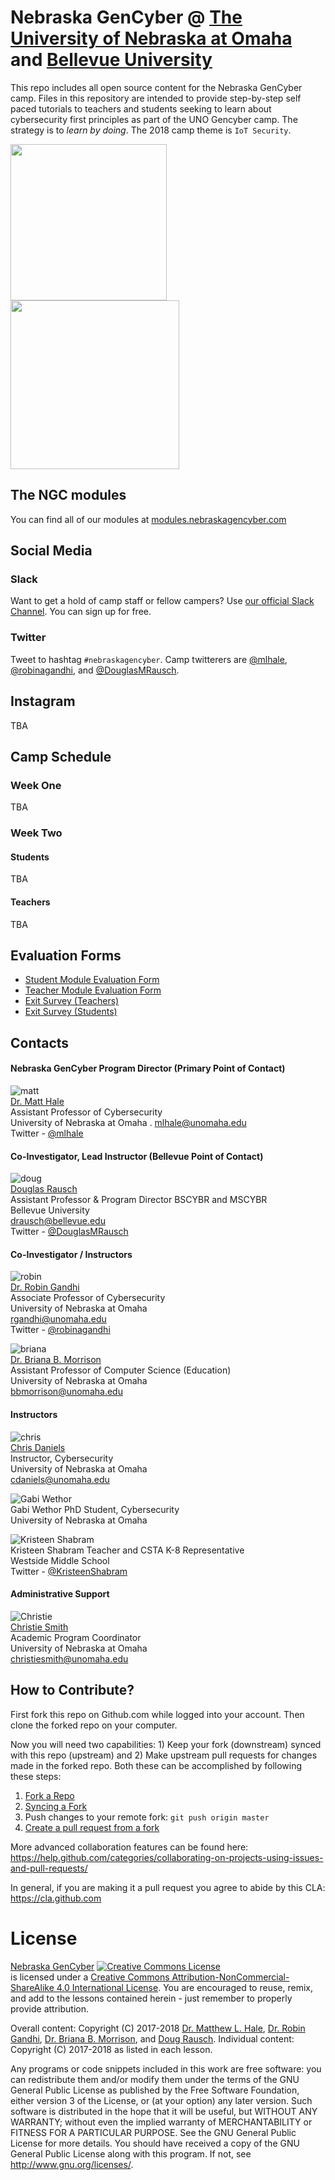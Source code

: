 # Nebraska GenCyber @ [The University of Nebraska at Omaha](http://www.unomaha.edu/college-of-information-science-and-technology/academics/information-assurance.php) and [Bellevue University](http://www.bellevue.edu/degrees/center-for-cybersecurity-education/cce)
This repo includes all open source content for the Nebraska GenCyber camp. Files in this repository are intended to provide step-by-step self paced tutorials to teachers and students seeking to learn about cybersecurity first principles as part of the UNO Gencyber camp. The strategy is to *learn by doing*. The 2018 camp theme is `IoT Security`.

<img src="./img/uno-logo.png" width=250/> <img src="./img/bellevue-logo.png" width=270/>

## The NGC modules 
You can find all of our modules at [modules.nebraskagencyber.com](http://modules.nebraskagencyber.com)

## Social Media
### Slack
Want to get a hold of camp staff or fellow campers? Use [our official Slack Channel](https://join.slack.com/t/nebraskagencyber/shared_invite/MjE3NzAyMDczOTkxLTE1MDA4NzMxODYtNjI0ODBiYTU2MA). You can sign up for free.

### Twitter
Tweet to hashtag `#nebraskagencyber`. Camp twitterers are [@mlhale](https://twitter.com/mlhale_), [@robinagandhi](https://twitter.com/robinagandhi), and [@DouglasMRausch](https://twitter.com/DouglasMRausch).

## Instagram
TBA

## Camp Schedule
### Week One
TBA

### Week Two
#### Students
TBA

#### Teachers
TBA


## Evaluation Forms
* [Student Module Evaluation Form](https://unomaha.az1.qualtrics.com/jfe/form/SV_d6fG6S6YsTIdMTb)
* [Teacher Module Evaluation Form](https://unomaha.az1.qualtrics.com/jfe/form/SV_8q4cebgz9jXh301)
* [Exit Survey (Teachers)](https://www.surveymonkey.com/r/NebraskaOmaha_C1_T1_July24_Aug4)
* [Exit Survey (Students)](https://www.surveymonkey.com/r/NebraskaOmaha_C1_S1_July24_Aug4)


## Contacts

#### Nebraska GenCyber Program Director (Primary Point of Contact)
![matt](./img/matt.jpg)  
[Dr. Matt Hale](http://faculty.ist.unomaha.edu/mlhale/)  
Assistant Professor of Cybersecurity  
University of Nebraska at Omaha . 
[mlhale@unomaha.edu](mailto:mlhale@unomaha.edu)  
Twitter - [@mlhale](https://twitter.com/mlhale_)  

#### Co-Investigator, Lead Instructor (Bellevue Point of Contact)
![doug](./img/doug.jpg)  
[Douglas Rausch](http://www.bellevue.edu/about/leadership/faculty/rausch-douglas)  
Assistant Professor & Program Director BSCYBR and MSCYBR  
Bellevue University  
[drausch@bellevue.edu](mailto:drausch@bellevue.edu)  
Twitter - [@DouglasMRausch](https://twitter.com/DouglasMRausch)  

#### Co-Investigator / Instructors
![robin](./img/robin.png)  
[Dr. Robin Gandhi](http://faculty.ist.unomaha.edu/rgandhi/)  
Associate Professor of Cybersecurity  
University of Nebraska at Omaha  
[rgandhi@unomaha.edu](mailto:rgandhi@unomaha.edu)  
Twitter - [@robinagandhi](https://twitter.com/robinagandhi)  

![briana](./img/briana.png)  
[Dr. Briana B. Morrison](http://www.brianamorrison.net)  
Assistant Professor of Computer Science (Education)  
University of Nebraska at Omaha  
[bbmorrison@unomaha.edu](mailto:bbmorrison@unomaha.edu)  

#### Instructors
![chris](./img/chris.jpg)  
[Chris Daniels](https://www.unomaha.edu/college-of-information-science-and-technology/about/faculty-staff/chris-daniels.php)  
Instructor, Cybersecurity  
University of Nebraska at Omaha  
[cdaniels@unomaha.edu](mailto:cdaniels@unomaha.edu)  

![Gabi Wethor](./img/gabi.jpg)  
Gabi Wethor
PhD Student, Cybersecurity  
University of Nebraska at Omaha  

![Kristeen Shabram](./img/kristeen.jpg)   
Kristeen Shabram
Teacher and CSTA K-8 Representative  
Westside Middle School  
Twitter - [@KristeenShabram](https://twitter.com/KristeenShabram)  

#### Administrative Support
![Christie](./img/bio-icon.png)  
[Christie Smith](https://www.unomaha.edu/college-of-information-science-and-technology/about/faculty-staff/christie-smith.php)  
Academic Program Coordinator  
University of Nebraska at Omaha  
[christiesmith@unomaha.edu](mailto:christiesmith@unomaha.edu)  

## How to Contribute?

First fork this repo on Github.com while logged into your account. Then clone the forked repo on your computer.

Now you will need two capabilities: 1) Keep your fork (downstream) synced with this repo (upstream) and 2) Make upstream pull requests for changes made in the forked repo. Both these can be accomplished by following these steps:

1. [Fork a Repo](https://help.github.com/articles/fork-a-repo/)
1. [Syncing a Fork](https://help.github.com/articles/syncing-a-fork/)
1. Push changes to your remote fork: `git push origin master`
1. [Create a pull request from a fork](https://help.github.com/articles/creating-a-pull-request-from-a-fork/)

More advanced collaboration features can be found here: https://help.github.com/categories/collaborating-on-projects-using-issues-and-pull-requests/

In general, if you are making it a pull request you agree to abide by this CLA: https://cla.github.com


# License
[Nebraska GenCyber](https://github.com/MLHale/nebraska-gencyber) <a rel="license" href="http://creativecommons.org/licenses/by-nc-sa/4.0/"><img alt="Creative Commons License" style="border-width:0" src="https://i.creativecommons.org/l/by-nc-sa/4.0/88x31.png" /></a><br /> is licensed under a <a rel="license" href="http://creativecommons.org/licenses/by-nc-sa/4.0/">Creative Commons Attribution-NonCommercial-ShareAlike 4.0 International License</a>. You are encouraged to reuse, remix, and add to the lessons contained herein - just remember to properly provide attribution.

Overall content: Copyright (C) 2017-2018  [Dr. Matthew L. Hale](http://faculty.ist.unomaha.edu/mhale/), [Dr. Robin Gandhi](http://faculty.ist.unomaha.edu/rgandhi/), [Dr. Briana B. Morrison](http://www.brianamorrison.net), and [Doug Rausch](http://www.bellevue.edu/about/leadership/faculty/rausch-douglas).
Individual content: Copyright (C) 2017-2018 as listed in each lesson.

Any programs or code snippets included in this work are free software: you can redistribute them and/or modify them under the terms of the GNU General Public License as published by
the Free Software Foundation, either version 3 of the License, or (at your option) any later version. Such software is distributed in the hope that it will be useful,
but WITHOUT ANY WARRANTY; without even the implied warranty of
MERCHANTABILITY or FITNESS FOR A PARTICULAR PURPOSE.  See the
GNU General Public License for more details. You should have received a copy of the GNU General Public License
along with this program.  If not, see <http://www.gnu.org/licenses/>.
